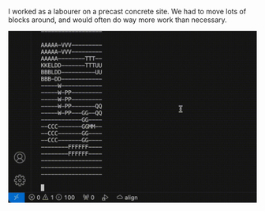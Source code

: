 I worked as a labourer on a precast concrete site. We had to move lots of blocks around, and would often do way more work than necessary. 


![in action](https://raw.githubusercontent.com/rayking99/BlockStar/main/GA.gif?token=GHSAT0AAAAAACK4JQVXIRNKKVF4AEAXBWLWZRNY5PA)
